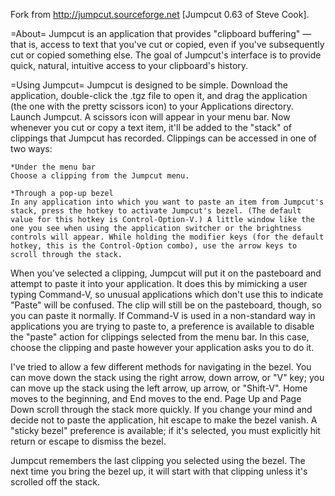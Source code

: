 Fork from http://jumpcut.sourceforge.net [Jumpcut 0.63 of Steve Cook].

=About=
Jumpcut is an application that provides "clipboard buffering" — that is, access to text that you've cut or copied, even if you've subsequently cut or copied something else. The goal of Jumpcut's interface is to provide quick, natural, intuitive access to your clipboard's history.

=Using Jumpcut=
Jumpcut is designed to be simple. Download the application, double-click the .tgz file to open it, and drag the application (the one with the pretty scissors icon) to your Applications directory. Launch Jumpcut. A scissors icon will appear in your menu bar. Now whenever you cut or copy a text item, it'll be added to the "stack" of clippings that Jumpcut has recorded. Clippings can be accessed in one of two ways:

    *Under the menu bar
    Choose a clipping from the Jumpcut menu.

    *Through a pop-up bezel
    In any application into which you want to paste an item from Jumpcut's stack, press the hotkey to activate Jumpcut's bezel. (The default value for this hotkey is Control-Option-V.) A little window like the one you see when using the application switcher or the brightness controls will appear. While holding the modifier keys (for the default hotkey, this is the Control-Option combo), use the arrow keys to scroll through the stack.

When you've selected a clipping, Jumpcut will put it on the pasteboard and attempt to paste it into your application. It does this by mimicking a user typing Command-V, so unusual applications which don't use this to indicate "Paste" will be confused. The clip will still be on the pasteboard, though, so you can paste it normally. If Command-V is used in a non-standard way in applications you are trying to paste to, a preference is available to disable the "paste" action for clippings selected from the menu bar. In this case, choose the clipping and paste however your application asks you to do it.

I've tried to allow a few different methods for navigating in the bezel. You can move down the stack using the right arrow, down arrow, or "V" key; you can move up the stack using the left arrow, up arrow, or "Shift-V". Home moves to the beginning, and End moves to the end. Page Up and Page Down scroll through the stack more quickly. If you change your mind and decide not to paste the application, hit escape to make the bezel vanish. A "sticky bezel" preference is available; if it's selected, you must explicitly hit return or escape to dismiss the bezel.

Jumpcut remembers the last clipping you selected using the bezel. The next time you bring the bezel up, it will start with that clipping unless it's scrolled off the stack.
